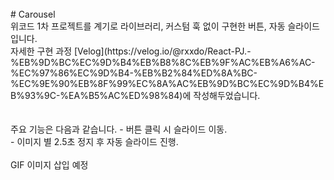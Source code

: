 <br>
# Carousel
<br>
위코드 1차 프로젝트를 계기로 라이브러리, 커스텀 훅 없이 구현한 버튼, 자동 슬라이드입니다.<br>
자세한 구현 과정 [Velog](https://velog.io/@rxxdo/React-PJ.-%EB%9D%BC%EC%9D%B4%EB%B8%8C%EB%9F%AC%EB%A6%AC-%EC%97%86%EC%9D%B4-%EB%B2%84%ED%8A%BC-%EC%9E%90%EB%8F%99%EC%8A%AC%EB%9D%BC%EC%9D%B4%EB%93%9C-%EA%B5%AC%ED%98%84)에 작성해두었습니다.<br>
<br>
<br>
주요 기능은 다음과 같습니다.
- 버튼 클릭 시 슬라이드 이동.<br>
- 이미지 별 2.5초 정지 후 자동 슬라이드 진행.<br> 
<br>
GIF 이미지 삽입 예정 
